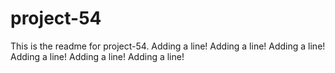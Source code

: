 # project-54

This is the readme for project-54.
Adding a line!
Adding a line!
Adding a line!
Adding a line!
Adding a line!
Adding a line!
